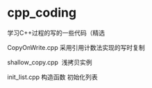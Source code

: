 # cpp_coding
学习C++过程的写的一些代码（精选

CopyOnWrite.cpp  采用引用计数法实现的写时复制

shallow_copy.cpp  浅拷贝实例

init_list.cpp 构造函数 初始化列表
